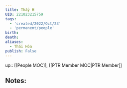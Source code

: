 ```yaml
---
title: Thầy H
UID: 221023215759
tags:
  - 'created/2022/Oct/23'
  - 'permanent/people'
birth:
death:
aliases:
  - Thái Hòa
publish: False
---
```

up:: [[People MOC]], [[PTR Member MOC|PTR Member]]

## Notes:

